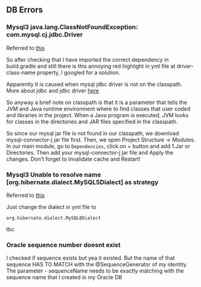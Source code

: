 ## DB Errors
### Mysql3 java.lang.ClassNotFoundException: com.mysql.cj.jdbc.Driver
Referred to [this](https://velog.io/@nasubeeni/Spring%EC%8A%A4%ED%94%84%EB%A7%81-java.lang.ClassNotFoundException-com.mysql.cj.jdbc.Driver)

So after checking that I have imported the correct dependency in build.gradle and still there is this annoying red highlight in yml file at
driver-class-name property, I googled for a solution.

Apparently it is caused when mysql jdbc driver is not on the classpath. More about jdbc and jdbc driver [here](https://github.com/brian6484/CSKnowledge/blob/main/Database/JDBC%20%26%20JDBC%20Driver.md)

So anyway a brief note on classpath is that it is a parameter that tells the JVM and Java runtime environment where to find classes that
user coded and libraries in the project. When a Java program is executed, JVM looks for classes in the directories and JAR files specified
in the classpath.

So since our mysql jar file is not found in our classpath, we download mysql-connector-j jar file first. Then, we open Project Structure ->
Modules. In our main module, go to `Dependencies`, click on + button and add 1.Jar or Directories. Then add your mysql-connector-j jar file and
Apply the changes. Don't forget to Invalidate cache and Restart!

### Mysql3 Unable to resolve name [org.hibernate.dialect.MySQL5Dialect] as strategy
Referred to [this](https://velog.io/@yesue/SpringBoot-Failed-to-initialize-JPA-EntityManagerFactory-Unable-to-create-requested-service-...-due-to-Unable-to-resolve-name-org.hibernate.dialect.MySQL5InnoDBDialect-as-strategy-...-%EC%97%90%EB%9F%AC)

Just change the dialect in yml file to 
```
org.hibernate.dialect.MySQL8Dialect
```

tbc

### Oracle sequence number doesnt exist

I checked if sequence exists but yea it existed. But the name of that sequence HAS TO MATCH with the @SequenceGenerator of my identity. The parameter - sequenceName needs to be exactly matching with the sequence name that I created in my Oracle DB

